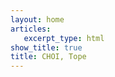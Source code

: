 ```yaml
---
layout: home
articles:
   excerpt_type: html
show_title: true
title: CHOI, Tope
---
```


>
<!------
article_header:
    type: overlay
    theme: dark
background_color: "#EEF5FC"
show_title: true
title: CHOI, Tope
---->

<!----
---
# Feel free to add content and custom Front Matter to this file.
# To modify the layout, see https://jekyllrb.com/docs/themes/#overriding-theme-defaults

layout: home
mode: immersive
article_header:
    type: overlay
    theme: dark
background_color: "#EEF5FC"
show_title: true
title: CHOI, Tope
---
>